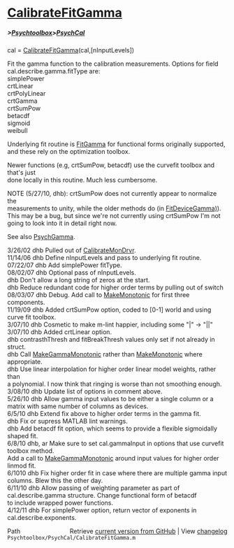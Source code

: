 # [CalibrateFitGamma](CalibrateFitGamma)
##### >[Psychtoolbox](Psychtoolbox)>[PsychCal](PsychCal)

cal = [CalibrateFitGamma](CalibrateFitGamma)(cal,[nInputLevels])  
  
Fit the gamma function to the calibration measurements.  Options for field  
cal.describe.gamma.fitType are:  
   simplePower  
   crtLinear  
   crtPolyLinear  
   crtGamma  
   crtSumPow  
   betacdf  
   sigmoid  
   weibull  
  
Underlying fit routine is [FitGamma](FitGamma) for functional forms originally supported,  
and these rely on the optimization toolbox.  
  
Newer functions (e.g, crtSumPow, betacdf) use the curvefit toolbox and that's just  
done locally in this routine.  Much less cumbersome.  
  
NOTE (5/27/10, dhb): crtSumPow does not currently appear to normalize the  
measurements to unity, while the older methods do (in [FitDeviceGamma)](FitDeviceGamma)).  
This may be a bug, but since we're not currently using crtSumPow I'm not  
going to look into it in detail right now.  
  
See also [PsychGamma](PsychGamma).  
  
3/26/02  dhb  Pulled out of [CalibrateMonDrvr](CalibrateMonDrvr).  
11/14/06 dhb  Define nInputLevels and pass to underlying fit routine.  
07/22/07 dhb  Add simplePower fitType.  
08/02/07 dhb  Optional pass of nInputLevels.  
         dhb  Don't allow a long string of zeros at the start.  
         dhb  Reduce redundant code for higher order terms by pulling out of switch  
08/03/07 dhb  Debug.  Add call to [MakeMonotonic](MakeMonotonic) for first three components.  
11/19/09 dhb  Added crtSumPow option, coded to [0-1] world and using curve fit toolbox.  
3/07/10  dhb  Cosmetic to make m-lint happier, including some "|" -\> "||"  
3/07/10  dhb  Added crtLinear option.  
         dhb  contrasthThresh and fitBreakThresh values only set if not already in struct.  
         dhb  Call [MakeGammaMonotonic](MakeGammaMonotonic) rather than [MakeMonotonic](MakeMonotonic) where appropriate.  
         dhb  Use linear interpolation for higher order linear model weights, rather than  
              a polynomial.  I now think that ringing is worse than not smoothing enough.  
3/08/10  dhb  Update list of options in comment above.  
5/26/10  dhb  Allow gamma input values to be either a single column or a matrix with same number of columns as devices.  
6/5/10   dhb  Extend fix above to higher order terms in the gamma fit.  
         dhb  Fix or supress MATLAB lint warnings.  
         dhb  Add betacdf fit option, which seems to provide a flexible sigmoidally shaped fit.  
6/8/10   dhb, ar Make sure to set cal.gammaInput in options that use curvefit toolbox method.  
              Add a call to [MakeGammaMonotonic](MakeGammaMonotonic) around input values for higher order linmod fit.  
6/1010   dhb  Fix higher order fit in case where there are multiple gamma input columns.  Blew this the other day.  
6/11/10  dhb  Allow passing of weighting parameter as part of cal.describe.gamma structure.  Change functional form of betacdf  
              to include wrapped power functions.  
4/12/11  dhb  For simplePower option, return vector of exponents in cal.describe.exponents.  




<div class="code_header" style="text-align:right;">
  <span style="float:left;">Path&nbsp;&nbsp;</span> <span class="counter">Retrieve <a href=
  "https://raw.github.com/Psychtoolbox-3/Psychtoolbox-3/beta/Psychtoolbox/PsychCal/CalibrateFitGamma.m">current version from GitHub</a> | View <a href=
  "https://github.com/Psychtoolbox-3/Psychtoolbox-3/commits/beta/Psychtoolbox/PsychCal/CalibrateFitGamma.m">changelog</a></span>
</div>
<div class="code">
  <code>Psychtoolbox/PsychCal/CalibrateFitGamma.m</code>
</div>

